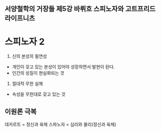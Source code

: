 
서양철학의 거장들
제5강
바뤼흐 스피노자와 고트프리드 라이프니츠
---


# 스피노자 2

1. 신의 본성의 필연성
- 개인이 갖고 있는 본성이 있어야 성장하면서 발현이 된다.
- 인간의 성질이 현실화되는 것

1. 절대적 무한 실체
- 속성을 무한대로 갖고 있는 것

## 이원론 극복

데카르트 = 정신과 육체
스파노자 = 심리와 물리(정신과 육체)
